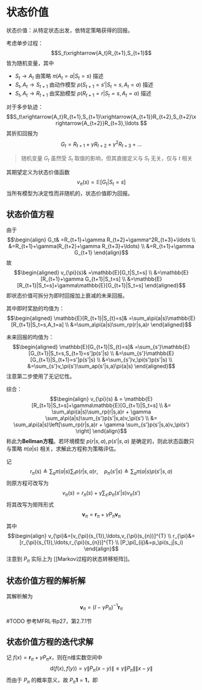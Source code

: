 # 状态价值

状态价值：从特定状态出发，依特定策略获得的回报。

考虑单步过程：
$$S_t\xrightarrow{A_t}R_{t+1},S_{t+1}$$ 皆为随机变量，其中
+ $S_t \to A_t$ 由策略 $\pi(A_t=a|S_t=s)$ 描述
+ $S_t,A_t \to S_{t+1}$ 由动作模型 $p(S_{t+1}=s'|S_t=s,A_t=a)$ 描述
+ $S_t,A_t \to R_{t+1}$ 由奖励模型 $p(R_{t+1}=r|S_t=s,A_t=a)$ 描述

对于多步轨迹：
$$S_t\xrightarrow{A_t}R_{t+1},S_{t+1}\xrightarrow{A_{t+1}}R_{t+2},S_{t+2}\xrightarrow{A_{t+2}}R_{t+3},\ldots $$
其折扣回报为
$$G_t=R_{t+1}+\gamma R_{t+2}+\gamma^2R_{t+3}+\ldots $$ 
>随机变量 $G_t$ 虽然受 $S_t$ 取值的影响，但其直接定义与 $S_t$ 无关，仅与 $t$ 相关

其期望定义为状态价值函数
$$ v_\pi(s)=\mathbb{E}[G_t|S_t=s]$$
当所有模型为决定性而非随机的，状态价值即为回报。


## 状态价值方程

由于
$$\begin{align}
G_t& =R_{t+1}+\gamma R_{t+2}+\gamma^2R_{t+3}+\ldots \\
&=R_{t+1}+\gamma(R_{t+2}+\gamma R_{t+3}+\ldots) \\
&=R_{t+1}+\gamma G_{t+1}
\end{align}$$
故
$$\begin{aligned}
v_{\pi}(s)& =\mathbb{E}[G_t|S_t=s] \\
&=\mathbb{E}[R_{t+1}+\gamma G_{t+1}|S_t=s] \\
&=\mathbb{E}[R_{t+1}|S_t=s]+\gamma\mathbb{E}[G_{t+1}|S_t=s]
\end{aligned}$$
即状态价值可拆分为即时回报加上衰减的未来回报。



其中即时奖励的均值为：
$$\begin{aligned}
\mathbb{E}[R_{t+1}|S_{t}=s]& =\sum_a\pi(a|s)\mathbb{E}[R_{t+1}|S_t=s,A_t=a] \\
&=\sum_a\pi(a|s)\sum_rp(r|s,a)r
\end{aligned}$$

未来回报的均值为：
$$\begin{aligned}
\mathbb{E}[G_{t+1}|S_{t}=s]& =\sum_{s'}\mathbb{E}[G_{t+1}|S_t=s,S_{t+1}=s']p(s'|s) \\
&=\sum_{s'}\mathbb{E}[G_{t+1}|S_{t+1}=s']p(s'|s) \\
&=\sum_{s'}v_\pi(s')p(s'|s) \\
&=\sum_{s'}v_\pi(s')\sum_ap(s'|s,a)\pi(a|s)
\end{aligned}$$
注意第二步使用了无记忆性。

综合：
$$\begin{align}
v_{\pi}(s) & = \mathbb{E}[R_{t+1}|S_t=s]+\gamma\mathbb{E}[G_{t+1}|S_t=s] \\
&= \sum_a\pi(a|s)\sum_rp(r|s,a)r + \gamma \sum_a\pi(a|s)\sum_{s'}p(s'|s,a)v_\pi(s') \\
&= \sum_a\pi(a|s)\left[\sum_rp(r|s,a)r + \gamma \sum_{s'}p(s'|s,a)v_\pi(s') \right]
\end{align}$$
称此为**Bellman方程**。若环境模型 $p(r|s,a),p(s'|s,a)$ 是确定的，则此状态函数只与策略 $\pi(a|s)$ 相关，求解此方程称为策略评估。

记
$$r_\pi(s)\triangleq\sum_a\pi(a|s)\sum_rp(r|s,a)r,\quad p_\pi(s'|s)\triangleq\sum_a\pi(a|s)p(s'|s,a)$$
则原方程可改写为
$$v_\pi(s)=r_\pi(s)+\gamma\sum_{s'}p_\pi(s'|s)v_\pi(s')$$
将其改写为矩阵形式
$$ \mathbf{v}_{\pi}=\mathbf{r}_{\pi}+\gamma P_{\pi}\mathbf{v}_{\pi} $$
其中
$$\begin{align}
v_{\pi}&=[v_{\pi}(s_{1}),\ldots,v_{\pi}(s_{n})]^{T} \\
r_{\pi}&=[r_{\pi}(s_{1}),\ldots,r_{\pi}(s_{n})]^{T} \\
[P_\pi]_{ij}&=p_\pi(s_j|s_i)
\end{align}$$
注意到 $P_{\pi}$ 实际上为 [[Markov过程的状态转移矩阵]]。

## 状态价值方程的解析解

其解析解为
$$  \mathbf{v}_{\pi}=(I-\gamma P_{\pi})^{-1}\mathbf{r}_{\pi} $$

#TODO 参考MFRL书p27，第2.7.1节

## 状态价值方程的迭代求解

记 $f(x)=\mathbf{r}_{\pi}+\gamma P_{\pi}x$，则在n维实数空间中
$$ \mathrm{d}(f(x),f(y)) = \gamma \|P_{\pi}(x-y)\|\leq\gamma \|P_{\pi}\| \|x-y\|$$
而由于 $P_{\pi}$ 的概率意义，故 $P_{\pi}\mathbf{1}=\mathbf{1}$，即

